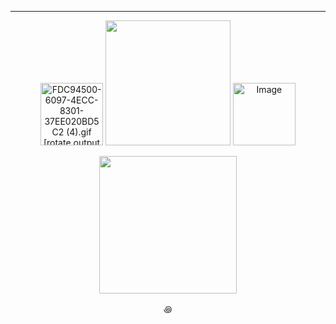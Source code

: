 ---
<p align="center">    
<img width=100 src="https://s1.ezgif.com/tmp/ezgif-1-32117708ce.gif" alt="FDC94500-6097-4ECC-8301-37EE020BD5C2 (4).gif [rotate output image]"/>
<img width=200 src="https://github.com/kartticus/kartticus/assets/100049393/103ffb21-7b03-44ba-b47c-76dd9197ac21"/> <img width=100 src="https://media.discordapp.net/attachments/780128819662028860/1145756684111851712/FDC94500-6097-4ECC-8301-37EE020BD5C2.gif?ex=65ef3110&amp;is=65dcbc10&amp;hm=6f1c2502258ad6662e411050aded740ec6ca0368f3810575d5a7bd0f566b89cb&amp;=&amp;width=413&amp;height=411" alt="Image"/>

</p>


<p align="center">    
<img width=220 src="https://media.discordapp.net/attachments/804088738313011250/1206025917470613545/picmix.com_11592847.gif?ex=65ecf729&amp;is=65da8229&amp;hm=06de5865836795357401f4030fde9c71ea682b80d974066e5be3787b0e0e283e&amp;=&amp;width=411&amp;height=411">
</p>

<p align="center">
꩜

